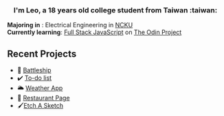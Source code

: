 <h3 align="center">I'm Leo, a 18 years old college student from Taiwan :taiwan: </h3>

**Majoring in** : Electrical Engineering in [NCKU](https://www.ncku.edu.tw/index.php?Lang=en)
</br>
**Currently learning**: [Full Stack JavaScript](https://www.theodinproject.com/paths/full-stack-javascript) on [The Odin Project](https://www.theodinproject.com/)

## Recent Projects
- :ship: [Battleship](https://github.com/ascodeasice/battleship)
- :heavy_check_mark: [To-do list](https://github.com/ascodeasice/todo-list)
- :sun_behind_large_cloud: [Weather App](https://github.com/ascodeasice/weather-app)
- :cake: [Restaurant Page](https://github.com/ascodeasice/restaurant-page)
- :paintbrush:[Etch A Sketch](https://github.com/ascodeasice/etch-a-sketch)
